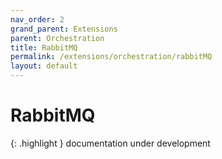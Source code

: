 ```yaml
---
nav_order: 2
grand_parent: Extensions
parent: Orchestration
title: RabbitMQ
permalink: /extensions/orchestration/rabbitMQ
layout: default
---
```

# RabbitMQ

{: .highlight }
documentation under development
